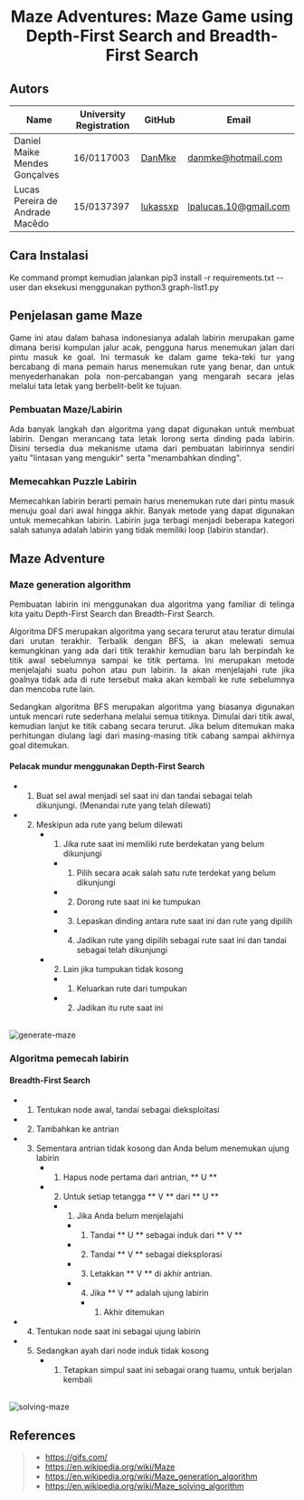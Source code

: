 # <p align="center">Maze Adventures: Maze Game using Depth-First Search and Breadth-First Search </p>

## Autors

| Name  | University Registration  | GitHub | Email |
|---|---|---|---|
| Daniel Maike Mendes Gonçalves  | 16/0117003  | [DanMke](https://github.com/DanMke) | danmke@hotmail.com |
| Lucas Pereira de Andrade Macêdo  | 15/0137397  | [lukassxp](https://github.com/lukassxp) | lpalucas.10@gmail.com |

## Cara Instalasi
Ke command prompt kemudian jalankan pip3 install -r requirements.txt --user
dan eksekusi menggunakan python3 graph-list1.py

## Penjelasan game Maze

<p align="justify"> Game ini atau dalam bahasa indonesianya adalah labirin merupakan game dimana berisi kumpulan jalur acak, pengguna harus menemukan jalan dari pintu masuk ke goal. Ini termasuk ke dalam game teka-teki tur yang bercabang di mana pemain harus menemukan rute yang benar,
dan untuk menyederhanakan pola non-percabangan yang mengarah secara jelas melalui tata letak yang berbelit-belit ke tujuan. </p>

### Pembuatan Maze/Labirin

<p align="justify"> Ada banyak langkah dan algoritma yang dapat digunakan untuk membuat labirin. Dengan merancang tata letak lorong serta dinding pada labirin. Disini tersedia dua mekanisme utama dari pembuatan labirinnya sendiri yaitu "lintasan yang mengukir" serta "menambahkan dinding". </p>

### Memecahkan Puzzle Labirin

<p align="justify"> Memecahkan labirin berarti pemain harus menemukan rute dari pintu masuk menuju goal dari awal hingga akhir. Banyak metode yang dapat digunakan untuk memecahkan labirin. Labirin juga terbagi menjadi beberapa kategori salah satunya adalah labirin yang tidak memiliki loop (labirin standar). </p>

## Maze Adventure

### Maze generation algorithm
<p align="justify"> Pembuatan labirin ini menggunakan dua algoritma yang familiar di telinga kita yaitu Depth-First Search dan Breadth-First Search. </p>
<p align="justify"> Algoritma DFS merupakan algoritma yang secara terurut atau teratur dimulai dari urutan terakhir. Terbalik dengan BFS, ia akan melewati semua kemungkinan yang ada dari titik terakhir kemudian baru lah berpindah ke titik awal sebelumnya sampai ke titik pertama. Ini merupakan metode menjelajahi suatu pohon atau pun labirin. Ia akan menjelajahi rute jika goalnya tidak ada di rute tersebut maka akan kembali ke rute sebelumnya dan mencoba rute lain. </p>
<p align="justify"> Sedangkan algoritma BFS merupakan algoritma yang biasanya digunakan untuk mencari rute sederhana melalui semua titiknya. Dimulai dari titik awal, kemudian lanjut ke titik cabang secara terurut. Jika belum ditemukan maka perhitungan diulang lagi dari masing-masing titik cabang sampai akhirnya goal ditemukan. </p>

#### Pelacak mundur menggunakan Depth-First Search

- 1. Buat sel awal menjadi sel saat ini dan tandai sebagai telah dikunjungi. (Menandai rute yang telah dilewati) <br> 
- 2. Meskipun ada rute yang belum dilewati <br>
     - 1. Jika rute saat ini memiliki rute berdekatan yang belum dikunjungi <br>
         - 1. Pilih secara acak salah satu rute terdekat yang belum dikunjungi <br>
         - 2. Dorong rute saat ini ke tumpukan <br>
         - 3. Lepaskan dinding antara rute saat ini dan rute yang dipilih <br>
         - 4. Jadikan rute yang dipilih sebagai rute saat ini dan tandai sebagai telah dikunjungi <br>
     - 2. Lain jika tumpukan tidak kosong <br>
         - 1. Keluarkan rute dari tumpukan <br>
         - 2. Jadikan itu rute saat ini <br>

<br> ![generate-maze](gifs/generate_maze.gif) <br>

### Algoritma pemecah labirin

#### Breadth-First Search

- 1. Tentukan node awal, tandai sebagai dieksploitasi <br>
- 2. Tambahkan ke antrian <br>
- 3. Sementara antrian tidak kosong dan Anda belum menemukan ujung labirin <br>
       - 1. Hapus node pertama dari antrian, ** U ** <br>
       - 2. Untuk setiap tetangga ** V ** dari ** U ** <br>
         - 1. Jika Anda belum menjelajahi <br>
             - 1. Tandai ** U ** sebagai induk dari ** V ** <br>
             - 2. Tandai ** V ** sebagai dieksplorasi <br>
             - 3. Letakkan ** V ** di akhir antrian. <br>
             - 4. Jika ** V ** adalah ujung labirin <br>
                 - 1. Akhir ditemukan <br>
- 4. Tentukan node saat ini sebagai ujung labirin <br>
- 5. Sedangkan ayah dari node induk tidak kosong <br>
     - 1. Tetapkan simpul saat ini sebagai orang tuamu, untuk berjalan kembali <br>
       
<br> ![solving-maze](gifs/solving_maze.gif) <br>

## References

> * https://gifs.com/ <br>
> * https://en.wikipedia.org/wiki/Maze <br>
> * https://en.wikipedia.org/wiki/Maze_generation_algorithm <br>
> * https://en.wikipedia.org/wiki/Maze_solving_algorithm
